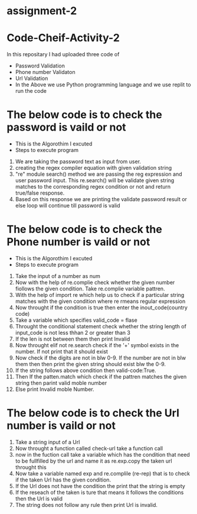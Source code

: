 # assignment-2
# Code-Cheif-Activity-2
In this repositary I had uploaded three code of 
* Password Validation
* Phone number Validaton
* Url Validation
* In the Above we use Python programming language and we use replit to run the code
# The below code is to check the password is vaild or not 
* This is the Algorothim I excuted
* Steps to execute program
1. We are taking the password text as input from user.
2. creating the regex  compiler equation with given validation string
3. "re" module search() method we are passing the reg expression and user password input. This re.search() will be validate given string matches to the corresponding regex condition or not and return true/false response.
4. Based on this response we are printing the validate password result or else loop will continue till password is valid
# The below code is to check the Phone number is vaild or not 
* This is the Algorothim I excuted
* Steps to execute program
1. Take the input of a number as num
2. Now with the help of re.complie check whether the given number fiollows the given condition. Take re.complie variable pattren.
3. With the help of import re which help us to check if a particular string matches with the given condition where re rmeans regular expression
4. Now throught if the condition is true then enter the inout_code(country code)
5. Take a variable which specifies valid_code = flase
6. Throught the conditional statement check whether the string length of input_code is not less thhan 2 or greater than 3
7. If the len is not between them then print Invalid 
8. Now throught elif not re.search check if the '+' symbol exists in the number. If not print that it should exist
9. Now check if the digits are not in blw 0-9. If the number are not in blw them then then print the given string should exist blw the 0-9.
10. If the string follows above condition then valid-code:True.
11. Then If the patten.match which check if the pattren matches the given string then parint valid moble number
12. Else print Invalid moble Number.
# The below code is to check the Url number is vaild or not
1. Take a string input of a Url
2. Now throught a function called check-url take a function call 
3. now in the fuction call take a variable which has the condition that need to be fullfilled by the url and name it as re.exp.copy the taken url throught this 
4. Now take a variable named exp and re.complile (re-rep) that is to check if the taken Url has the given condition.
5. If the Url does not have the condition the print that the string is empty
6. If the reseach of the taken is ture that means it follows the conditions then the Url is valid
7. The string does not follow any rule then print Url is invalid.
